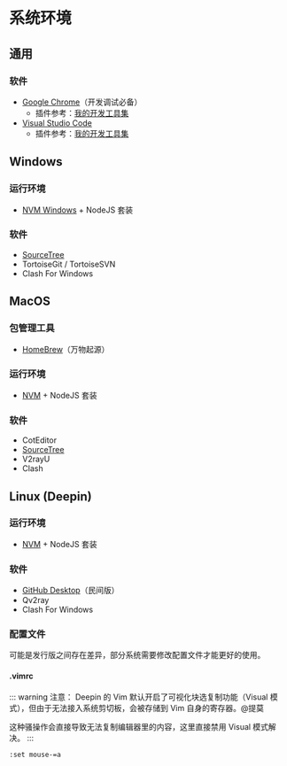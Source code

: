 # 系统环境

## 通用

### 软件

- [Google Chrome](https://www.google.com/chrome)（开发调试必备）
  - 插件参考：[我的开发工具集](https://paugram.com/coding/my-frontend-dev-tools.html)
- [Visual Studio Code](https://code.visualstudio.com)
  - 插件参考：[我的开发工具集](https://paugram.com/coding/my-frontend-dev-tools.html)

## Windows

### 运行环境

- [NVM Windows](https://github.com/coreybutler/nvm-windows) + NodeJS 套装

### 软件

- [SourceTree](https://www.atlassian.com/software/sourcetree)
- TortoiseGit / TortoiseSVN
- Clash For Windows

## MacOS


### 包管理工具

- [HomeBrew](https://brew.sh)（万物起源）

### 运行环境

- [NVM](https://github.com/nvm-sh/nvm) + NodeJS 套装

### 软件

- CotEditor
- [SourceTree](https://www.atlassian.com/software/sourcetree)
- V2rayU
- Clash

## Linux (Deepin)

### 运行环境

- [NVM](https://github.com/nvm-sh/nvm) + NodeJS 套装

### 软件

- [GitHub Desktop](https://github.com/shiftkey/desktop)（民间版）
- Qv2ray
- Clash For Windows

### 配置文件

可能是发行版之间存在差异，部分系统需要修改配置文件才能更好的使用。

#### .vimrc

::: warning 注意：
Deepin 的 Vim 默认开启了可视化块选复制功能（Visual 模式），但由于无法接入系统剪切板，会被存储到 Vim 自身的寄存器。@提莫

这种骚操作会直接导致无法复制编辑器里的内容，这里直接禁用 Visual 模式解决。
:::

```
:set mouse-=a
```

